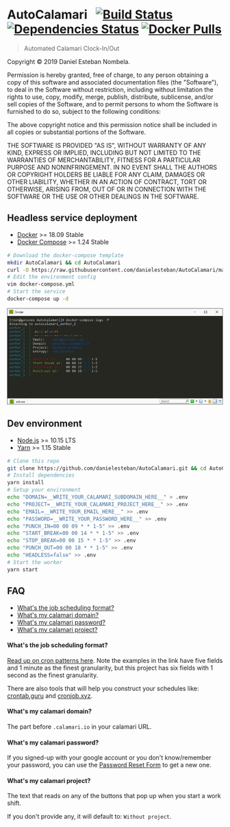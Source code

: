 AutoCalamari &nbsp;
[![Build Status](https://travis-ci.org/danielesteban/AutoCalamari.svg?branch=master)](https://travis-ci.org/danielesteban/AutoCalamari)
[![Dependencies Status](https://david-dm.org/danielesteban/AutoCalamari/status.svg)](https://david-dm.org/danielesteban/AutoCalamari)
[![Docker Pulls](https://img.shields.io/docker/pulls/danigatunes/autocalamari.svg)](https://hub.docker.com/r/danigatunes/autocalamari)
===

> Automated Calamari Clock-In/Out

Copyright © 2019 Daniel Esteban Nombela.

Permission is hereby granted, free of charge, to any person obtaining a copy
of this software and associated documentation files (the "Software"), to deal
in the Software without restriction, including without limitation the rights
to use, copy, modify, merge, publish, distribute, sublicense, and/or sell
copies of the Software, and to permit persons to whom the Software is
furnished to do so, subject to the following conditions:

The above copyright notice and this permission notice shall be included in all
copies or substantial portions of the Software.

THE SOFTWARE IS PROVIDED "AS IS", WITHOUT WARRANTY OF ANY KIND, EXPRESS OR
IMPLIED, INCLUDING BUT NOT LIMITED TO THE WARRANTIES OF MERCHANTABILITY,
FITNESS FOR A PARTICULAR PURPOSE AND NONINFRINGEMENT. IN NO EVENT SHALL THE
AUTHORS OR COPYRIGHT HOLDERS BE LIABLE FOR ANY CLAIM, DAMAGES OR OTHER
LIABILITY, WHETHER IN AN ACTION OF CONTRACT, TORT OR OTHERWISE, ARISING FROM,
OUT OF OR IN CONNECTION WITH THE SOFTWARE OR THE USE OR OTHER DEALINGS IN THE
SOFTWARE.

## Headless service deployment

 * [Docker](https://hub.docker.com/search/?type=edition&offering=community) >= 18.09 Stable
 * [Docker Compose](https://docs.docker.com/compose/install/) >= 1.24 Stable

```bash
# Download the docker-compose template
mkdir AutoCalamari && cd AutoCalamari 
curl -O https://raw.githubusercontent.com/danielesteban/AutoCalamari/master/docker-compose.yml
# Edit the environment config
vim docker-compose.yml
# Start the service
docker-compose up -d
```

[![Screenshot](screenshot.png)](https://hub.docker.com/r/danigatunes/autocalamari)

## Dev environment

 * [Node.js](https://nodejs.org/en/download/) >= 10.15 LTS
 * [Yarn](https://yarnpkg.com/en/docs/install) >= 1.15 Stable

```bash
# Clone this repo
git clone https://github.com/danielesteban/AutoCalamari.git && cd AutoCalamari
# Install dependencies
yarn install
# Setup your environment
echo "DOMAIN=__WRITE_YOUR_CALAMARI_SUBDOMAIN_HERE__" > .env
echo "PROJECT=__WRITE_YOUR_CALAMARI_PROJECT_HERE__" >> .env
echo "EMAIL=__WRITE_YOUR_EMAIL_HERE__" >> .env
echo "PASSWORD=__WRITE_YOUR_PASSWORD_HERE__" >> .env
echo "PUNCH_IN=00 00 09 * * 1-5" >> .env
echo "START_BREAK=00 00 14 * * 1-5" >> .env
echo "STOP_BREAK=00 00 15 * * 1-5" >> .env
echo "PUNCH_OUT=00 00 18 * * 1-5" >> .env
echo "HEADLESS=false" >> .env
# Start the worker
yarn start
```

## FAQ

 * [What's the job scheduling format?](#whats-the-job-scheduling-format)
 * [What's my calamari domain?](#whats-my-calamari-domain)
 * [What's my calamari password?](#whats-my-calamari-password)
 * [What's my calamari project?](#whats-my-calamari-project)

#### What's the job scheduling format?

[Read up on cron patterns here](http://crontab.org/). Note the examples in the link have five fields and 1 minute as the finest granularity, but this project has six fields with 1 second as the finest granularity.

There are also tools that will help you construct your schedules like: [crontab.guru](https://crontab.guru/) and [cronjob.xyz](https://cronjob.xyz/).

#### What's my calamari domain?

The part before `.calamari.io` in your calamari URL.

#### What's my calamari password?

If you signed-up with your google account or you don't know/remember your password, you can use the [Password Reset Form](https://app.calamari.io/o/remind-password) to get a new one.

#### What's my calamari project?

The text that reads on any of the buttons that pop up when you start a work shift.

If you don't provide any, it will default to: `Without project`.
